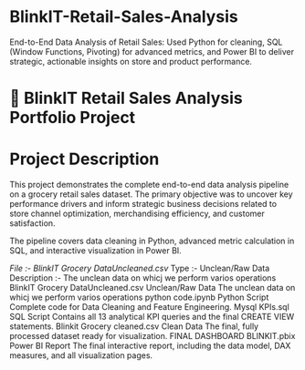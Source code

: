 # BlinkIT-Retail-Sales-Analysis
End-to-End Data Analysis of Retail Sales: Used Python for cleaning, SQL (Window Functions, Pivoting) for advanced metrics, and Power BI to deliver strategic, actionable insights on store and product performance.


# 🌟 BlinkIT Retail Sales Analysis Portfolio Project

# Project Description
This project demonstrates the complete end-to-end data analysis pipeline on a grocery retail sales dataset. The primary objective was to uncover key performance drivers and inform strategic business decisions related to store channel optimization, merchandising efficiency, and customer satisfaction.

The pipeline covers data cleaning in Python, advanced metric calculation in SQL, and interactive visualization in Power BI.

*File  :- BlinkIT Grocery DataUncleaned.csv* 
Type  :- Unclean/Raw Data                              	
Description :- The unclean data on whicj we perform varios operations
BlinkIT Grocery DataUncleaned.csv                Unclean/Raw Data                       The unclean data on whicj we perform varios operations
python code.ipynb	                             Python Script	                    Complete code for Data Cleaning and Feature Engineering.
Mysql KPIs.sql	                                 SQL Script	                        Contains all 13 analytical KPI queries and the final CREATE VIEW statements.
Blinkit Grocery cleaned.csv                      Clean Data	                        The final, fully processed dataset ready for visualization.
FINAL DASHBOARD BLINKIT.pbix	                 Power BI Report	                The final interactive report, including the data model, DAX measures, and all                                                                                          visualization pages.
